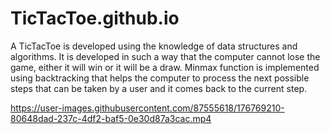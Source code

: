 # TicTacToe.github.io
A TicTacToe is developed using the knowledge of data structures and algorithms. It is developed in such a way that the computer cannot lose the game, either it will win or it will be a draw.
Minmax function is implemented using backtracking that helps the computer to process the next possible steps that can be taken by a user and it comes back to the current step.

https://user-images.githubusercontent.com/87555618/176769210-80648dad-237c-4df2-baf5-0e30d87a3cac.mp4

